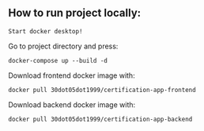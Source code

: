 ## How to run project locally:
```
Start docker desktop!
```
Go to project directory and press:
```
docker-compose up --build -d
```
Download frontend docker image with:
```
docker pull 30dot05dot1999/certification-app-frontend
```
Download backend docker image with:
```
docker pull 30dot05dot1999/certification-app-backend
